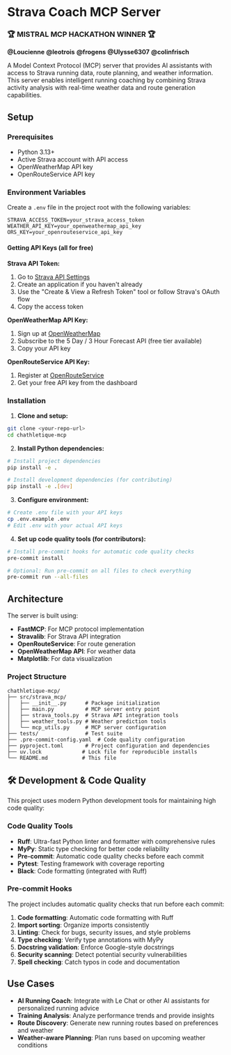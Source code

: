 #  Strava Coach MCP Server

### 🏆 MISTRAL MCP HACKATHON WINNER 🏆

**@Loucienne** </n>
**@leotrois** </n>
**@frogens** </n>
**@Ulysse6307** </n>
**@colinfrisch** </n>

A Model Context Protocol (MCP) server that provides AI assistants with access to Strava running data, route planning, and weather information. This server enables intelligent running coaching by combining Strava activity analysis with real-time weather data and route generation capabilities.


## Setup

### Prerequisites
- Python 3.13+
- Active Strava account with API access
- OpenWeatherMap API key
- OpenRouteService API key

### Environment Variables
Create a `.env` file in the project root with the following variables:

```env
STRAVA_ACCESS_TOKEN=your_strava_access_token
WEATHER_API_KEY=your_openweathermap_api_key
ORS_KEY=your_openrouteservice_api_key
```

#### Getting API Keys (all for free)

**Strava API Token:**
1. Go to [Strava API Settings](https://www.strava.com/settings/api)
2. Create an application if you haven't already
3. Use the "Create & View a Refresh Token" tool or follow Strava's OAuth flow
4. Copy the access token

**OpenWeatherMap API Key:**
1. Sign up at [OpenWeatherMap](https://openweathermap.org/api)
2. Subscribe to the 5 Day / 3 Hour Forecast API (free tier available)
3. Copy your API key

**OpenRouteService API Key:**
1. Register at [OpenRouteService](https://openrouteservice.org/)
2. Get your free API key from the dashboard

### Installation

1. **Clone and setup:**
```bash
git clone <your-repo-url>
cd chathletique-mcp
```

2. **Install Python dependencies:**
```bash
# Install project dependencies
pip install -e .

# Install development dependencies (for contributing)
pip install -e .[dev]
```

3. **Configure environment:**
```bash
# Create .env file with your API keys
cp .env.example .env
# Edit .env with your actual API keys
```

4. **Set up code quality tools (for contributors):**
```bash
# Install pre-commit hooks for automatic code quality checks
pre-commit install

# Optional: Run pre-commit on all files to check everything
pre-commit run --all-files
```


## Architecture

The server is built using:
- **FastMCP**: For MCP protocol implementation
- **Stravalib**: For Strava API integration
- **OpenRouteService**: For route generation
- **OpenWeatherMap API**: For weather data
- **Matplotlib**: For data visualization

### Project Structure
```
chathletique-mcp/
├── src/strava_mcp/
│   ├── __init__.py      # Package initialization
│   ├── main.py          # MCP server entry point
│   ├── strava_tools.py  # Strava API integration tools
│   ├── weather_tools.py # Weather prediction tools
│   └── mcp_utils.py     # MCP server configuration
├── tests/               # Test suite
├── .pre-commit-config.yaml  # Code quality configuration
├── pyproject.toml       # Project configuration and dependencies
├── uv.lock             # Lock file for reproducible installs
└── README.md           # This file
```

## 🛠️ Development & Code Quality

This project uses modern Python development tools for maintaining high code quality:

### Code Quality Tools

- **Ruff**: Ultra-fast Python linter and formatter with comprehensive rules
- **MyPy**: Static type checking for better code reliability
- **Pre-commit**: Automatic code quality checks before each commit
- **Pytest**: Testing framework with coverage reporting
- **Black**: Code formatting (integrated with Ruff)

### Pre-commit Hooks

The project includes automatic quality checks that run before each commit:

1. **Code formatting**: Automatic code formatting with Ruff
2. **Import sorting**: Organize imports consistently
3. **Linting**: Check for bugs, security issues, and style problems
4. **Type checking**: Verify type annotations with MyPy
5. **Docstring validation**: Enforce Google-style docstrings
6. **Security scanning**: Detect potential security vulnerabilities
7. **Spell checking**: Catch typos in code and documentation


## Use Cases

- **AI Running Coach**: Integrate with Le Chat or other AI assistants for personalized running advice
- **Training Analysis**: Analyze performance trends and provide insights
- **Route Discovery**: Generate new running routes based on preferences and weather
- **Weather-aware Planning**: Plan runs based on upcoming weather conditions
